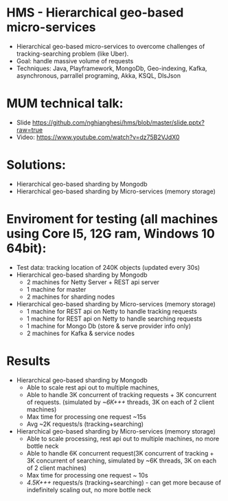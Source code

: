 # HMS - Hierarchical geo-based micro-services
  * Hierarchical geo-based micro-services to overcome challenges of tracking-searching problem (like Uber).
  * Goal: handle massive volume of requests
  * Techniques: Java, Playframework, MongoDb, Geo-indexing, Kafka, asynchronous, parrallel programing, Akka, KSQL, DlsJson

# MUM technical talk:
  * Slide https://github.com/nghianghesi/hms/blob/master/slide.pptx?raw=true
  * Video: https://www.youtube.com/watch?v=dz75B2VJdX0

# Solutions: 
  * Hierarchical geo-based sharding by Mongodb
  * Hierarchical geo-based sharding by Micro-services (memory storage)

# Enviroment for testing (all machines using Core I5, 12G ram, Windows 10 64bit):
  * Test data: tracking location of 240K objects (updated every 30s)
  * Hierarchical geo-based sharding by Mongodb
      * 2 machines for Netty Server + REST api server
      * 1 machine for master
      * 2 machines for sharding nodes     
  * Hierarchical geo-based sharding by Micro-services (memory storage)
      * 1 machine for REST api on Netty to handle tracking requests
      * 1 machine for REST api on Netty to handle searching requests
      * 1 machine for Mongo Db (store & serve provider info only)
      * 2 machines for Kafka & service nodes
# Results 
  * Hierarchical geo-based sharding by Mongodb
      * Able to scale rest api out to multiple machines, 
      * Able to handle 3K concurrent of tracking requests + 3K concurrent of 
      requests. 
       (simulated by *~6K+++* threads, 3K on each of 2 client machines)
      * Max time for processing one request ~15s
      * Avg ~2K requests/s (tracking+searching) 
  * Hierarchical geo-based sharding by Micro-services (memory storage)
      * Able to scale processing, rest api out to multiple machines, no more bottle neck
      * Able to handle 6K concurrent request(3K concurrent of tracking + 3K concurrent of searching, simulated by ~6K threads, 3K on each of 2 client machines)
      * Max time for processing one request ~ 10s
      * *4.5K+++* requests/s (tracking+searching) - can get more because of indefinitely scaling out, no more bottle neck
